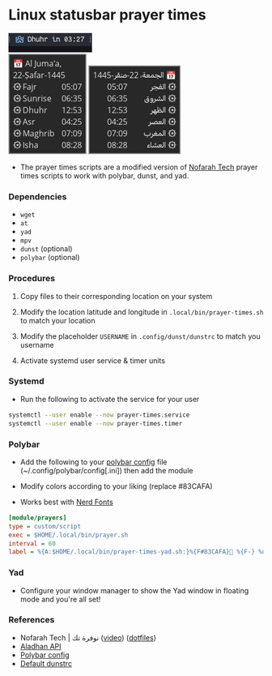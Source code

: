 # Linux statusbar prayer times

![polybar module](screenshots/polybar-module.png)
<br/>
![yad en](screenshots/yad-en-widget.png)
![yad widget](screenshots/yad-widget.png)


- The prayer times scripts are a modified version of [Nofarah Tech](https://www.youtube.com/@NofarahTech) prayer times scripts to work with polybar, dunst, and yad. 

### Dependencies
- `wget`
- `at`
- `yad`
- `mpv`
- `dunst` (optional)
- `polybar` (optional)

### Procedures

1. Copy files to their corresponding location on your system

2. Modify the location latitude and longitude in `.local/bin/prayer-times.sh` to match your location

3. Modify the placeholder `USERNAME` in `.config/dunst/dunstrc` to match you username

4. Activate systemd user service & timer units

### Systemd

- Run the following to activate the service for your user

```sh
systemctl --user enable --now prayer-times.service
systemctl --user enable --now prayer-times.timer
```

### Polybar

- Add the following to your [polybar config](https://github.com/polybar/polybar/wiki/Configuration) file (~/.config/polybar/config\[.ini\]) then add the module

- Modify colors according to your liking (replace #83CAFA)

- Works best with [Nerd Fonts](https://nerdfonts.com)

```ini
[module/prayers]
type = custom/script
exec = $HOME/.local/bin/prayer.sh
interval = 60
label = %{A:$HOME/.local/bin/prayer-times-yad.sh:}%{F#83CAFA}󱠧 %{F-} %output%%{A}
```

### Yad

- Configure your window manager to show the Yad window in floating mode and you're all set!

### References

- Nofarah Tech | نوفرة تك ([video](https://www.youtube.com/watch?v=BnSXo5p1ZLw)) ([dotfiles](https://github.com/HishamAHai/dotfiles/tree/main/.local/bin))
- [Aladhan API](https://aladhan.com/prayer-times-api#GetTimings)
- [Polybar config](https://github.com/polybar/polybar/wiki/Module:-script)
- [Default dunstrc](https://github.com/dunst-project/dunst/blob/master/dunstrc)
